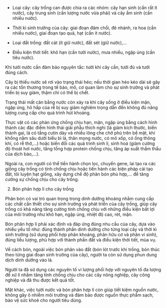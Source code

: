 - Loại cây: cây trồng can được chia ra các nhóm: cây hạn sinh (cần rất ít nước), cây trung sinh (cần lượng nước vừa phải) và cây ẩm sinh (cần nhiều nước).

- Thời kì sinh trưởng của cây: giai đoạn đâm chồi, đẻ nhánh, ra hoa (cần nhiều nước), giai đoạn tạo quả, hạt (cần ít nước).

- Loại đất trồng: đất cát (ít giữ nước), đất sét (giữ nước),...

- Điều kiện thời tiết: khô hạn (cần tưới nước), mưa nhiều, ngập úng (cần tiêu nước).

Khi tưới nước cần đảm bảo nguyên tắc: tưới khi cây cần, tưới đủ và tưới đúng cách.

Cây bị thiếu nước sẽ rơi vào trạng thái héo; nếu thời gian héo kéo dài sẽ gây ra các tổn thương trong tế bào, mô, cơ quan làm cho sự sinh trưởng và phát triển bị suy giảm, thậm chí có thể bị chết.

Trạng thái mất cân bằng nước còn xảy ra khi cây sống ở điều kiện mặn, ngập úng, hô hấp của rễ bị suy giảm nghiêm trọng dẫn đến không đủ năng lượng cung cấp cho quá trình hút khoáng.

Thực vật có các phản ứng chống chịu hạn, mặn, ngập úng bằng cách hình thành các đặc điểm hình thái giải phẫu thích nghi (lá giảm kích thước, biến thành gai, lá có tầng cutin dày và nhiều lông che chở phủ trên bề mặt, khí khổng nằm sâu dưới biểu bì lá, thân mọng nước, có mô xốp, có ống thông khí, có rễ thở,...) hoặc biến đổi các quá trình sinh lí, sinh hoá (giảm cường độ thoát hơi nước, tăng tổng hợp protein chống chịu, tăng áp suất thẩm thấu của dịch bào,...).

Ngoài ra, con người có thể tiến hành chọn lọc, chuyển gene, lai tạo ra các giống cây trồng có tính chống chịu hoặc tiến hành các biện pháp cải tạo đất, tôi luyện hạt giống, xây dựng chế độ phân bón phù hợp,... để tăng cường sự chống chịu cho cây trồng.

2. Bón phân hợp lí cho cây trồng

Phân bón có vai trò quan trọng trong dinh dưỡng khoáng nhằm cung cấp các chất cần thiết cho sự sinh trưởng và phát triển của cây trồng, giúp cây trồng có khả năng tăng cường tính chống chịu với những điều kiện bất lợi của môi trường như khô hạn, ngập úng, nhiệt độ cao, rét, mặn.

Bón phân hợp lí phải xác định và đáp ứng đúng nhu cầu của cây, dựa vào nhiều yếu tố như: đúng thành phần dinh dưỡng cho từng loại cây và thời kì sinh trưởng (sử dụng phối hợp phân khoáng, phân hữu cơ và phân vi sinh), đúng liều lượng, phù hợp với thành phần đất và điều kiện thời tiết, mùa vụ.

Về cách bón, ngoài việc bón phân vào đất (bón lót trước khi trồng, bón thúc theo từng giai đoạn sinh trưởng của cây), người ta còn sử dụng phun dung dịch dinh dưỡng vào lá.

Người ta đã sử dụng các nguyên tố vi lượng phối hợp với nguyên tố đa lượng để xử lí nhằm tăng tính chống chịu cho các cây nông nghiệp, cây công nghiệp và đã thu được kết quả tốt.

Mặt khác, việc tưới nước và bón phân hợp lí còn giúp tiết kiệm nguồn nước, không gây ô nhiễm môi trường và đảm bảo được nguồn thực phẩm sạch, bảo vệ sức khoẻ cho người tiêu dùng.